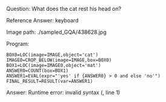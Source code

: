 Question: What does the cat rest his head on?

Reference Answer: keyboard

Image path: ./sampled_GQA/438628.jpg

Program:

```
BOX0=LOC(image=IMAGE,object='cat')
IMAGE0=CROP_BELOW(image=IMAGE,box=BOX0)
BOX1=LOC(image=IMAGE0,object='mat')
ANSWER0=COUNT(box=BOX1)
ANSWER1=EVAL(expr="'yes' if {ANSWER0} > 0 and else 'no'")
FINAL_RESULT=RESULT(var=ANSWER1)
```
Answer: Runtime error: invalid syntax (<string>, line 1)

